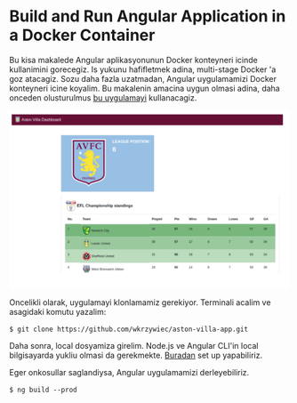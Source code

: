 # Build and Run Angular Application in a Docker Container

Bu kisa makalede Angular aplikasyonunun Docker konteyneri icinde kullanimini gorecegiz. Is yukunu hafifletmek adina, multi-stage Docker 'a goz atacagiz. Sozu daha fazla uzatmadan, Angular uygulamamizi Docker konteyneri icine koyalim. Bu makalenin amacina uygun olmasi adina, daha onceden olusturulmus [bu uygulamayi](https://github.com/wkrzywiec/aston-villa-app) kullanacagiz.

![alt](models/avfc.png)


Oncelikli olarak, uygulamayi klonlamamiz gerekiyor. Terminali acalim ve asagidaki komutu yazalim:

```
$ git clone https://github.com/wkrzywiec/aston-villa-app.git

```

Daha sonra, local dosyamiza girelim. Node.js ve Angular CLI'in local bilgisayarda yukliu olmasi da gerekmekte. [Buradan](https://angular.io/guide/setup-local) set up yapabiliriz.

Eger onkosullar saglandiysa, Angular uygulamamizi derleyebiliriz.

```
$ ng build --prod
```
